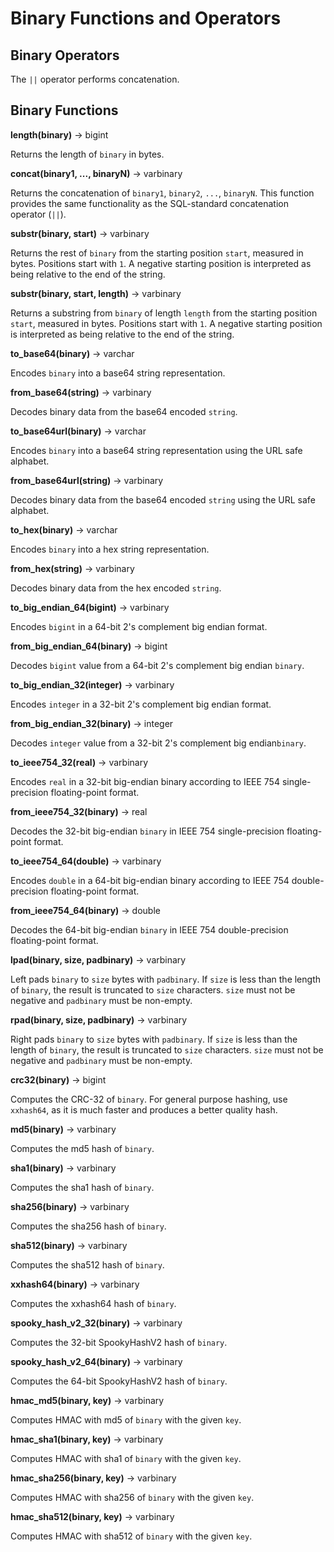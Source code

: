 Binary Functions and Operators
==============================

Binary Operators
----------------

The `||` operator performs concatenation.

Binary Functions
----------------

**length(binary)** -\> bigint

Returns the length of `binary` in bytes.

**concat(binary1, \..., binaryN)** -\> varbinary

Returns the concatenation of `binary1`, `binary2`, `...`, `binaryN`. This function provides the same functionality as the SQL-standard concatenation operator (`||`).

**substr(binary, start)** -\> varbinary

Returns the rest of `binary` from the starting position `start`, measured in bytes. Positions start with `1`. A negative starting position is interpreted as being relative to the end of the string.

**substr(binary, start, length)** -\> varbinary

Returns a substring from `binary` of length `length` from the starting position `start`, measured in bytes. Positions start with `1`. A negative starting position is interpreted as being relative to the end
of the string.

**to\_base64(binary)** -\> varchar

Encodes `binary` into a base64 string representation.

**from\_base64(string)** -\> varbinary

Decodes binary data from the base64 encoded `string`.

**to\_base64url(binary)** -\> varchar

Encodes `binary` into a base64 string representation using the URL safe alphabet.


**from\_base64url(string)** -\> varbinary

Decodes binary data from the base64 encoded `string` using the URL safe alphabet.

**to\_hex(binary)** -\> varchar

Encodes `binary` into a hex string representation.

**from\_hex(string)** -\> varbinary

Decodes binary data from the hex encoded `string`.

**to\_big\_endian\_64(bigint)** -\> varbinary

Encodes `bigint` in a 64-bit 2\'s complement big endian format.

**from\_big\_endian\_64(binary)** -\> bigint

Decodes `bigint` value from a 64-bit 2\'s complement big endian `binary`.

**to\_big\_endian\_32(integer)** -\> varbinary

Encodes `integer` in a 32-bit 2\'s complement big endian format.

**from\_big\_endian\_32(binary)** -\> integer

Decodes `integer` value from a 32-bit 2\'s complement big endian`binary`.


**to\_ieee754\_32(real)** -\> varbinary

Encodes `real` in a 32-bit big-endian binary according to IEEE 754 single-precision floating-point format.


**from\_ieee754\_32(binary)** -\> real

Decodes the 32-bit big-endian `binary` in IEEE 754 single-precision floating-point format.


**to\_ieee754\_64(double)** -\> varbinary

Encodes `double` in a 64-bit big-endian binary according to IEEE 754 double-precision floating-point format.


**from\_ieee754\_64(binary)** -\> double

Decodes the 64-bit big-endian `binary` in IEEE 754 double-precision floating-point format.

**lpad(binary, size, padbinary)** -\> varbinary

Left pads `binary` to `size` bytes with `padbinary`. If `size` is less than the length of `binary`, the result is truncated to `size` characters. `size` must not be negative and `padbinary` must be non-empty.


**rpad(binary, size, padbinary)** -\> varbinary

Right pads `binary` to `size` bytes with `padbinary`. If `size` is less than the length of `binary`, the result is truncated to `size` characters. `size` must not be negative and `padbinary` must be non-empty.

**crc32(binary)** -\> bigint

Computes the CRC-32 of `binary`. For general purpose hashing, use `xxhash64`, as it is much faster and produces a better quality hash.

**md5(binary)** -\> varbinary

Computes the md5 hash of `binary`.


**sha1(binary)** -\> varbinary

Computes the sha1 hash of `binary`.


**sha256(binary)** -\> varbinary

Computes the sha256 hash of `binary`.


**sha512(binary)** -\> varbinary

Computes the sha512 hash of `binary`.


**xxhash64(binary)** -\> varbinary

Computes the xxhash64 hash of `binary`.


**spooky\_hash\_v2\_32(binary)** -\> varbinary

Computes the 32-bit SpookyHashV2 hash of `binary`.


**spooky\_hash\_v2\_64(binary)** -\> varbinary

Computes the 64-bit SpookyHashV2 hash of `binary`.


**hmac\_md5(binary, key)** -\> varbinary

Computes HMAC with md5 of `binary` with the given `key`.


**hmac\_sha1(binary, key)** -\> varbinary

Computes HMAC with sha1 of `binary` with the given `key`.


**hmac\_sha256(binary, key)** -\> varbinary

Computes HMAC with sha256 of `binary` with the given `key`.


**hmac\_sha512(binary, key)** -\> varbinary

Computes HMAC with sha512 of `binary` with the given `key`.

